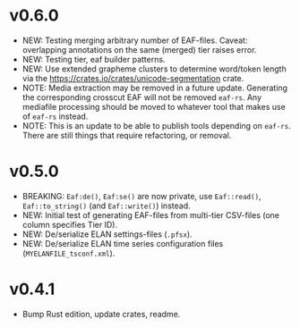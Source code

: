 # v0.6.0
- NEW: Testing merging arbitrary number of EAF-files. Caveat: overlapping annotations on the same (merged) tier raises error.
- NEW: Testing tier, eaf builder patterns.
- NEW: Use extended grapheme clusters to determine word/token length via the <https://crates.io/crates/unicode-segmentation> crate.
- NOTE: Media extraction may be removed in a future update. Generating the corresponding crosscut EAF will not be removed `eaf-rs`. Any mediafile processing should be moved to whatever tool that makes use of `eaf-rs` instead.
- NOTE: This is an update to be able to publish tools depending on `eaf-rs`. There are still things that require refactoring, or removal.

# v0.5.0
- BREAKING: `Eaf:de()`, `Eaf:se()` are now private, use `Eaf::read()`, `Eaf::to_string()` (and `Eaf::write()`) instead.
- NEW: Initial test of generating EAF-files from multi-tier CSV-files (one column specifies Tier ID).
- NEW: De/serialize ELAN settings-files (`.pfsx`).
- NEW: De/serialize ELAN time series configuration files (`MYELANFILE_tsconf.xml`).

# v0.4.1
- Bump Rust edition, update crates, readme.
